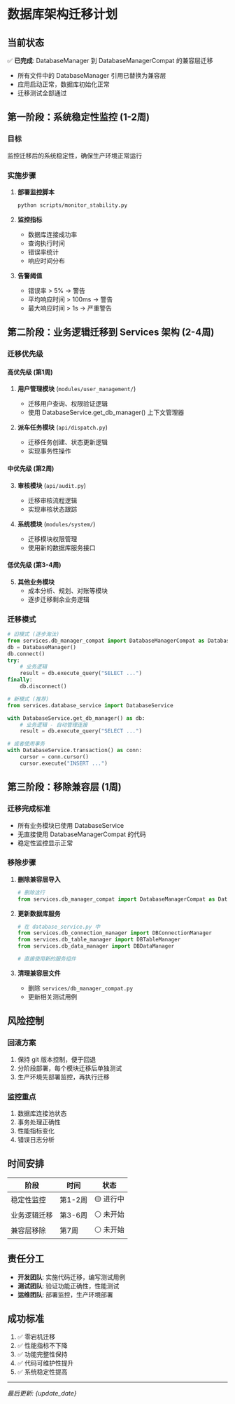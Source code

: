 # 数据库架构迁移计划

## 当前状态

✅ **已完成**: DatabaseManager 到 DatabaseManagerCompat 的兼容层迁移
- 所有文件中的 DatabaseManager 引用已替换为兼容层
- 应用启动正常，数据库初始化正常
- 迁移测试全部通过

## 第一阶段：系统稳定性监控 (1-2周)

### 目标
监控迁移后的系统稳定性，确保生产环境正常运行

### 实施步骤

1. **部署监控脚本**
   ```bash
   python scripts/monitor_stability.py
   ```

2. **监控指标**
   - 数据库连接成功率
   - 查询执行时间
   - 错误率统计
   - 响应时间分布

3. **告警阈值**
   - 错误率 > 5% → 警告
   - 平均响应时间 > 100ms → 警告
   - 最大响应时间 > 1s → 严重警告

## 第二阶段：业务逻辑迁移到 Services 架构 (2-4周)

### 迁移优先级

#### 高优先级 (第1周)
1. **用户管理模块** (`modules/user_management/`)
   - 迁移用户查询、权限验证逻辑
   - 使用 DatabaseService.get_db_manager() 上下文管理器

2. **派车任务模块** (`api/dispatch.py`)
   - 迁移任务创建、状态更新逻辑
   - 实现事务性操作

#### 中优先级 (第2周)
3. **审核模块** (`api/audit.py`)
   - 迁移审核流程逻辑
   - 实现审核状态跟踪

4. **系统模块** (`modules/system/`)
   - 迁移模块权限管理
   - 使用新的数据库服务接口

#### 低优先级 (第3-4周)
5. **其他业务模块**
   - 成本分析、规划、对账等模块
   - 逐步迁移剩余业务逻辑

### 迁移模式

```python
# 旧模式 (逐步淘汰)
from services.db_manager_compat import DatabaseManagerCompat as DatabaseManager
db = DatabaseManager()
db.connect()
try:
    # 业务逻辑
    result = db.execute_query("SELECT ...")
finally:
    db.disconnect()

# 新模式 (推荐)
from services.database_service import DatabaseService

with DatabaseService.get_db_manager() as db:
    # 业务逻辑 - 自动管理连接
    result = db.execute_query("SELECT ...")

# 或者使用事务
with DatabaseService.transaction() as conn:
    cursor = conn.cursor()
    cursor.execute("INSERT ...")
```

## 第三阶段：移除兼容层 (1周)

### 迁移完成标准
- 所有业务模块已使用 DatabaseService
- 无直接使用 DatabaseManagerCompat 的代码
- 稳定性监控显示正常

### 移除步骤

1. **删除兼容层导入**
   ```python
   # 删除这行
   from services.db_manager_compat import DatabaseManagerCompat as DatabaseManager
   ```

2. **更新数据库服务**
   ```python
   # 在 database_service.py 中
   from services.db_connection_manager import DBConnectionManager
   from services.db_table_manager import DBTableManager
   from services.db_data_manager import DBDataManager
   
   # 直接使用新的服务组件
   ```

3. **清理兼容层文件**
   - 删除 `services/db_manager_compat.py`
   - 更新相关测试用例

## 风险控制

### 回滚方案
1. 保持 git 版本控制，便于回退
2. 分阶段部署，每个模块迁移后单独测试
3. 生产环境先部署监控，再执行迁移

### 监控重点
1. 数据库连接池状态
2. 事务处理正确性
3. 性能指标变化
4. 错误日志分析

## 时间安排

| 阶段 | 时间 | 状态 |
|------|------|------|
| 稳定性监控 | 第1-2周 | 🟡 进行中 |
| 业务逻辑迁移 | 第3-6周 | ⚪ 未开始 |
| 兼容层移除 | 第7周 | ⚪ 未开始 |

## 责任分工

- **开发团队**: 实施代码迁移，编写测试用例
- **测试团队**: 验证功能正确性，性能测试
- **运维团队**: 部署监控，生产环境部署

## 成功标准

1. ✅ 零宕机迁移
2. ✅ 性能指标不下降
3. ✅ 功能完整性保持
4. ✅ 代码可维护性提升
5. ✅ 系统稳定性提高

---

*最后更新: {update_date}*